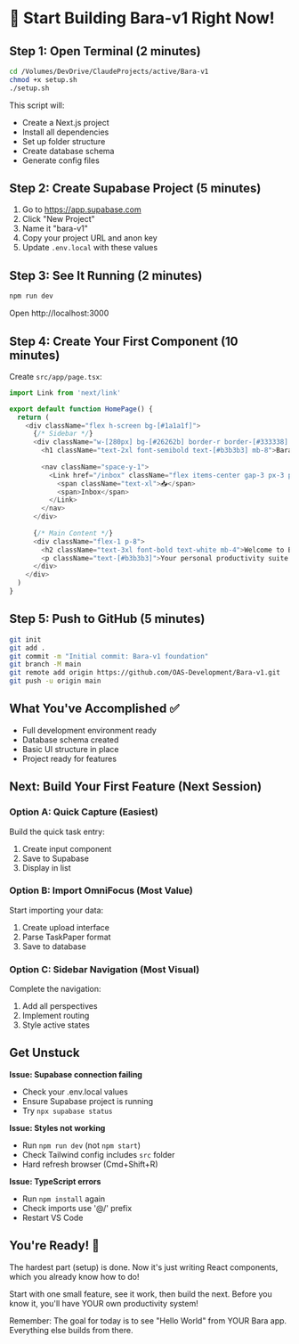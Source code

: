 # 🚀 Start Building Bara-v1 Right Now!

## Step 1: Open Terminal (2 minutes)
```bash
cd /Volumes/DevDrive/ClaudeProjects/active/Bara-v1
chmod +x setup.sh
./setup.sh
```

This script will:
- Create a Next.js project
- Install all dependencies  
- Set up folder structure
- Create database schema
- Generate config files

## Step 2: Create Supabase Project (5 minutes)
1. Go to https://app.supabase.com
2. Click "New Project"
3. Name it "bara-v1"
4. Copy your project URL and anon key
5. Update `.env.local` with these values

## Step 3: See It Running (2 minutes)
```bash
npm run dev
```
Open http://localhost:3000

## Step 4: Create Your First Component (10 minutes)

Create `src/app/page.tsx`:
```typescript
import Link from 'next/link'

export default function HomePage() {
  return (
    <div className="flex h-screen bg-[#1a1a1f]">
      {/* Sidebar */}
      <div className="w-[280px] bg-[#26262b] border-r border-[#333338] p-6">
        <h1 className="text-2xl font-semibold text-[#b3b3b3] mb-8">Bara</h1>
        
        <nav className="space-y-1">
          <Link href="/inbox" className="flex items-center gap-3 px-3 py-2 rounded-md hover:bg-[#333338] text-[#e6e6e6]">
            <span className="text-xl">📥</span>
            <span>Inbox</span>
          </Link>
        </nav>
      </div>
      
      {/* Main Content */}
      <div className="flex-1 p-8">
        <h2 className="text-3xl font-bold text-white mb-4">Welcome to Bara</h2>
        <p className="text-[#b3b3b3]">Your personal productivity suite is ready to build!</p>
      </div>
    </div>
  )
}
```

## Step 5: Push to GitHub (5 minutes)
```bash
git init
git add .
git commit -m "Initial commit: Bara-v1 foundation"
git branch -M main
git remote add origin https://github.com/OAS-Development/Bara-v1.git
git push -u origin main
```

## What You've Accomplished ✅
- Full development environment ready
- Database schema created
- Basic UI structure in place
- Project ready for features

## Next: Build Your First Feature (Next Session)

### Option A: Quick Capture (Easiest)
Build the quick task entry:
1. Create input component
2. Save to Supabase
3. Display in list

### Option B: Import OmniFocus (Most Value)  
Start importing your data:
1. Create upload interface
2. Parse TaskPaper format
3. Save to database

### Option C: Sidebar Navigation (Most Visual)
Complete the navigation:
1. Add all perspectives
2. Implement routing
3. Style active states

## Get Unstuck

**Issue: Supabase connection failing**
- Check your .env.local values
- Ensure Supabase project is running
- Try `npx supabase status`

**Issue: Styles not working**
- Run `npm run dev` (not `npm start`)
- Check Tailwind config includes `src` folder
- Hard refresh browser (Cmd+Shift+R)

**Issue: TypeScript errors**
- Run `npm install` again
- Check imports use '@/' prefix
- Restart VS Code

## You're Ready! 🎉

The hardest part (setup) is done. Now it's just writing React components, which you already know how to do!

Start with one small feature, see it work, then build the next. Before you know it, you'll have YOUR own productivity system!

Remember: The goal for today is to see "Hello World" from YOUR Bara app. Everything else builds from there.
